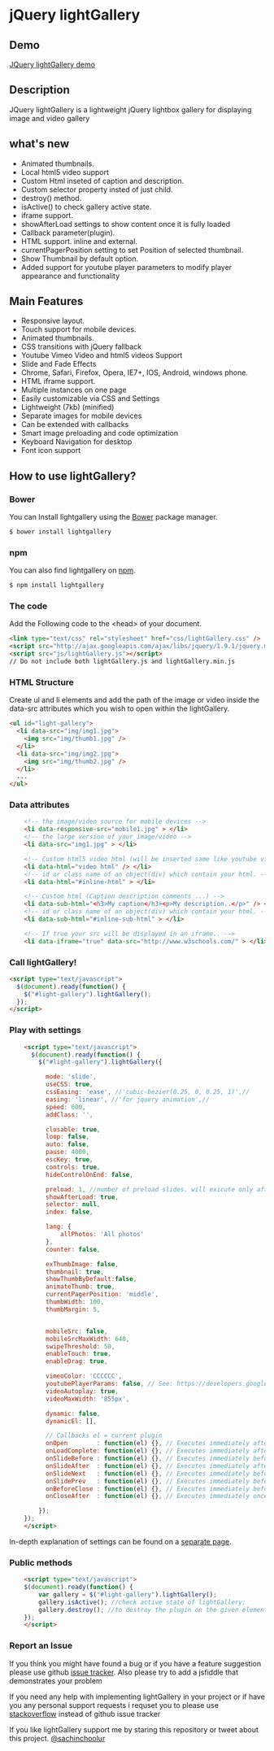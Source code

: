 jQuery lightGallery
=============


Demo
----------------
[JQuery lightGallery demo](http://sachinchoolur.github.io/lightGallery/)

Description
----------------
JQuery lightGallery is a lightweight jQuery lightbox gallery for displaying image and video gallery

what's new
----------------
+   Animated thumbnails.
+   Local html5 video support
+   Custom Html inseted of caption and description.
+   Custom selector property insted of just child.
+   destroy() method.
+   isActive() to check gallery active state.
+   iframe support.
+   showAfterLoad settings to show content once it is fully loaded
+   Callback parameter(plugin).
+   HTML support. inline and external.
+   currentPagerPosition setting to set Position of selected thumbnail.
+   Show Thumbnail by default option.
+   Added support for youtube player parameters to modify player appearance and functionality

Main Features
----------------


+    Responsive layout.
+    Touch support for mobile devices.
+    Animated thumbnails.
+    CSS transitions with jQuery fallback
+    Youtube Vimeo Video and html5 videos Support
+    Slide and Fade Effects
+    Chrome, Safari, Firefox, Opera, IE7+, IOS, Android, windows phone.
+    HTML iframe support.
+    Multiple instances on one page
+    Easily customizable via CSS and Settings
+    Lightweight (7kb) (minified)
+    Separate images for mobile devices
+    Can be extended with callbacks
+    Smart image preloading and code optimization
+    Keyboard Navigation for desktop
+    Font icon support



How to use lightGallery?
--------------------

### Bower

You can Install lightgallery using the [Bower](http://bower.io) package manager.

```sh
$ bower install lightgallery
```

### npm

You can also find lightgallery on [npm](http://npmjs.org).

```sh
$ npm install lightgallery
```

### The code ###

Add the Following code to the &lt;head&gt; of your document.

```html
<link type="text/css" rel="stylesheet" href="css/lightGallery.css" />
<script src="http://ajax.googleapis.com/ajax/libs/jquery/1.9.1/jquery.min.js"></script>
<script src="js/lightGallery.js"></script>
// Do not include both lightGallery.js and lightGallery.min.js
```

### HTML Structure ###

Create ul and li elements and add the path of the image or video inside the data-src attributes which you wish to open within the lightGallery.

```html
<ul id="light-gallery">
  <li data-src="img/img1.jpg">
    <img src="img/thumb1.jpg" />
  </li>
  <li data-src="img/img2.jpg">
    <img src="img/thumb2.jpg" />
  </li>
  ...
</ul>
```
### Data attributes ###

```html
    <!-- the image/video source for mobile devices -->
    <li data-responsive-src="mobile1.jpg" > </li>
    <!-- the large version of your image/video -->
    <li data-src="img1.jpg" > </li>

    <!-- Custom html5 video html (will be inserted same like youtube vimeo videos) -->
    <li data-html="video html" /> </li>
    <!-- id or class name of an object(div) which contain your html. -->
    <li data-html="#inline-html" > </li>

    <!-- Custom html (Caption description comments ...) -->
    <li data-sub-html="<h3>My caption</h3><p>My description..</p>" /> </li>
    <!-- id or class name of an object(div) which contain your html. -->
    <li data-sub-html="#inline-sub-html" > </li>

    <!-- If true your src will be displayed in an iframe.. -->
    <li data-iframe="true" data-src="http://www.w3schools.com/" > </li>
```

### Call lightGallery! ###

```html
<script type="text/javascript">
  $(document).ready(function() {
    $("#light-gallery").lightGallery();
  });
</script>
```

### Play with settings ###

```html
    <script type="text/javascript">
      $(document).ready(function() {
        $("#light-gallery").lightGallery({

          mode: 'slide',
          useCSS: true,
          cssEasing: 'ease', //'cubic-bezier(0.25, 0, 0.25, 1)',//
          easing: 'linear', //'for jquery animation',//
          speed: 600,
          addClass: '',

          closable: true,
          loop: false,
          auto: false,
          pause: 4000,
          escKey: true,
          controls: true,
          hideControlOnEnd: false,

          preload: 1, //number of preload slides. will exicute only after the current slide is fully loaded. ex:// you clicked on 4th image and if preload = 1 then 3rd slide and 5th slide will be loaded in the background after the 4th slide is fully loaded.. if preload is 2 then 2nd 3rd 5th 6th slides will be preloaded.. ... ...
          showAfterLoad: true,
          selector: null,
          index: false,

          lang: {
              allPhotos: 'All photos'
          },
          counter: false,

          exThumbImage: false,
          thumbnail: true,
          showThumbByDefault:false,
          animateThumb: true,
          currentPagerPosition: 'middle',
          thumbWidth: 100,
          thumbMargin: 5,


          mobileSrc: false,
          mobileSrcMaxWidth: 640,
          swipeThreshold: 50,
          enableTouch: true,
          enableDrag: true,

          vimeoColor: 'CCCCCC',
          youtubePlayerParams: false, // See: https://developers.google.com/youtube/player_parameters,
          videoAutoplay: true,
          videoMaxWidth: '855px',

          dynamic: false,
          dynamicEl: [],

          // Callbacks el = current plugin
          onOpen        : function(el) {}, // Executes immediately after the gallery is loaded.
          onLoadComplete: function(el) {}, // Executes immediately after each object loaded is loaded.
          onSlideBefore : function(el) {}, // Executes immediately before each transition.
          onSlideAfter  : function(el) {}, // Executes immediately after each transition.
          onSlideNext   : function(el) {}, // Executes immediately before each "Next" transition.
          onSlidePrev   : function(el) {}, // Executes immediately before each "Prev" transition.
          onBeforeClose : function(el) {}, // Executes immediately before the start of the close process.
          onCloseAfter  : function(el) {}, // Executes immediately once lightGallery is closed.

        });
    });
    </script>
```

In-depth explanation of settings can be found on a [separate page](http://sachinchoolur.github.io/lightGallery/settings.html).

### Public methods ###

```html
    <script type="text/javascript">
    $(document).ready(function() {
        var gallery = $("#light-gallery").lightGallery();
        gallery.isActive(); //check active state of lightGallery;
        gallery.destroy(); //to destroy the plugin on the given element.
    });
    </script>
```
### Report an Issue ###
If you think you might have found a bug or if you have a feature suggestion please use github [issue tracker](https://github.com/sachinchoolur/lightGallery/issues/new). Also please try to add a jsfiddle that demonstrates your problem 

If you need any help with implementing lightGallery in your project or if have you any personal support requests i requset you to please use [stackoverflow](https://stackoverflow.com/) instead of github issue tracker



If you like lightGallery support me by staring this repository or tweet about this project.
[@sachinchoolur](https://twitter.com/sachinchoolur)
